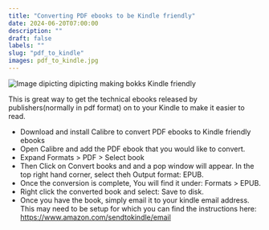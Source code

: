 ```yaml
---
title: "Converting PDF ebooks to be Kindle friendly"
date: 2024-06-20T07:00:00
description: ""
draft: false
labels: ""
slug: "pdf_to_kindle"
images: pdf_to_kindle.jpg
---
```


<p><img class="preview" src="../../images/pdf_to_kindle.jpg" alt="Image dipicting dipicting making bokks Kindle friendly"></p>

This is great way to get the technical ebooks released by publishers(normally in pdf format) on to your Kindle to make it easier to read.

+ Download and install Calibre to convert PDF ebooks to Kindle friendly ebooks
+ Open Calibre and add the PDF ebook that you would like to convert.
+ Expand Formats > PDF > Select book
+ Then Click on Convert books and and a pop window will appear. In the top right hand corner, select theh Output format: EPUB.
+ Once the conversion is complete, You will find it under: Formats > EPUB.
+ Right click the converted book and select: Save to disk.
+ Once you have the book, simply email it to your kindle email address.  This may need to be setup for which you can find the instructions here: https://www.amazon.com/sendtokindle/email
